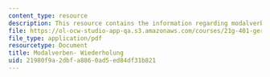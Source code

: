 ```yaml
---
content_type: resource
description: This resource contains the information regarding modalverben wiederholung.
file: https://ol-ocw-studio-app-qa.s3.amazonaws.com/courses/21g-401-german-i-fall-2008/21980f9a2dbfa8860ad5ed84df31b821_MIT21G_401F08_modalverb.pdf
file_type: application/pdf
resourcetype: Document
title: Modalverben- Wiederholung
uid: 21980f9a-2dbf-a886-0ad5-ed84df31b821
---
```

